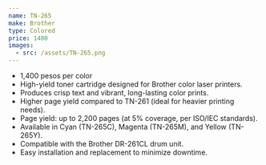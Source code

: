 ```yaml
---
name: TN-265
make: Brother
type: Colored
price: 1400
images:
  - src: /assets/TN-265.png
---
```


* 1,400 pesos per color
* High-yield toner cartridge designed for Brother color laser printers.
* Produces crisp text and vibrant, long-lasting color prints.
* Higher page yield compared to TN-261 (ideal for heavier printing needs).
* Page yield: up to 2,200 pages (at 5% coverage, per ISO/IEC standards).
* Available in Cyan (TN-265C), Magenta (TN-265M), and Yellow (TN-265Y).
* Compatible with the Brother DR-261CL drum unit.
* Easy installation and replacement to minimize downtime.
